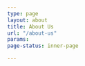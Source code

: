 ```yaml
---
type: page
layout: about
title: About Us
url: "/about-us"
params: 
page-status: inner-page

---
```

